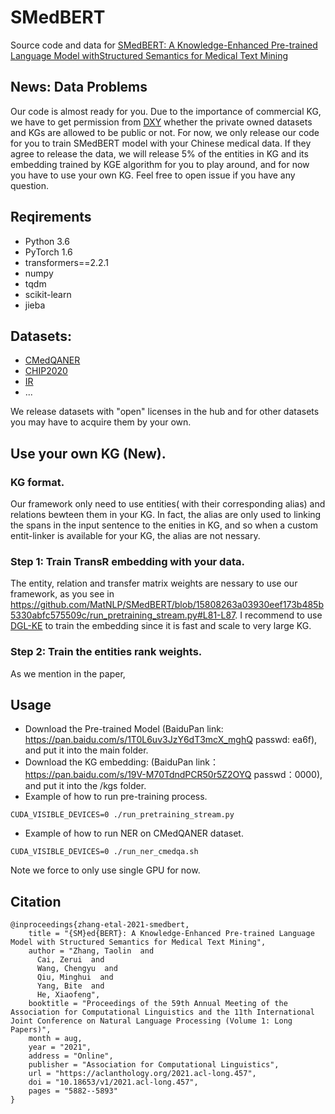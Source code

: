 # SMedBERT
Source code and data for [SMedBERT: A Knowledge-Enhanced Pre-trained Language Model withStructured Semantics for Medical Text Mining](https://github.com/algoflow19/SMedBERT/blob/main/SMedBERT.pdf)

## News: Data Problems
Our code is almost ready for you. Due to the importance of commercial KG, we have to get permission from [DXY](https://portal.dxy.cn/) whether the private owned datasets and KGs are allowed to be public or not. For now, we only release our code for you to train SMedBERT model with your Chinese medical data. If they agree to release the data, we will release 5% of the entities in KG and its embedding trained by KGE algorithm for you to play around, and for now you have to use your own KG. Feel free to open issue if you have any question. 

## Reqirements
- Python 3.6
- PyTorch 1.6
- transformers==2.2.1
- numpy
- tqdm
- scikit-learn
- jieba

## Datasets:
- [CMedQANER](https://github.com/alibaba-research/ChineseBLUE)
- [CHIP2020](http://cips-chip.org.cn/2020/eval2)
- [IR](https://github.com/alibaba-research/ChineseBLUE)
- ...

We release datasets with "open" licenses in the hub and for other datasets you may have to acquire them by your own.

## Use your own KG (New).
### KG format.
Our framework only need to use entities( with their corresponding alias) and relations bewteen them in your KG. In fact, the alias are only used to linking the spans in the input sentence to the enities in KG, and so when a custom entit-linker is available for your KG, the alias are not nessary.
### Step 1: Train TransR embedding with your data.
The entity, relation and transfer matrix weights are nessary to use our framework, as you see in https://github.com/MatNLP/SMedBERT/blob/15808263a03930eef173b485b5330abfc575509c/run_pretraining_stream.py#L81-L87. I recommend to use [DGL-KE](https://github.com/awslabs/dgl-ke) to train the embedding since it is fast and scale to very large KG. 
### Step 2: Train the entities rank weights.
As we mention in the paper, 



## Usage
- Download the Pre-trained Model (BaiduPan link: https://pan.baidu.com/s/1T0L6uv3JzY6dT3mcX_mghQ passwd: ea6f), and put it into the main folder.  
- Download the KG embedding: (BaiduPan link：https://pan.baidu.com/s/19V-M70TdndPCR50r5Z2OYQ  passwd：0000), and put it into the /kgs folder.  
- Example of how to run pre-training process.
```
CUDA_VISIBLE_DEVICES=0 ./run_pretraining_stream.py
```
- Example of how to run NER on CMedQANER dataset.
```
CUDA_VISIBLE_DEVICES=0 ./run_ner_cmedqa.sh
```
Note we force to only use single GPU for now.


## Citation
```
@inproceedings{zhang-etal-2021-smedbert,
    title = "{SM}ed{BERT}: A Knowledge-Enhanced Pre-trained Language Model with Structured Semantics for Medical Text Mining",
    author = "Zhang, Taolin  and
      Cai, Zerui  and
      Wang, Chengyu  and
      Qiu, Minghui  and
      Yang, Bite  and
      He, Xiaofeng",
    booktitle = "Proceedings of the 59th Annual Meeting of the Association for Computational Linguistics and the 11th International Joint Conference on Natural Language Processing (Volume 1: Long Papers)",
    month = aug,
    year = "2021",
    address = "Online",
    publisher = "Association for Computational Linguistics",
    url = "https://aclanthology.org/2021.acl-long.457",
    doi = "10.18653/v1/2021.acl-long.457",
    pages = "5882--5893"
}
```
